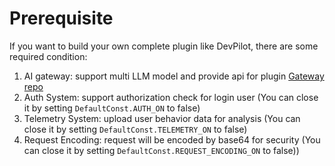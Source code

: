 # Prerequisite

If you want to build your own complete plugin like DevPilot, there are some required condition:
1. AI gateway: support multi LLM model and provide api for plugin [Gateway repo](https://github.com/openpilot-hub/devpilot-gateway)
2. Auth System: support authorization check for login user (You can close it by setting `DefaultConst.AUTH_ON` to false)
3. Telemetry System: upload user behavior data for analysis (You can close it by setting `DefaultConst.TELEMETRY_ON` to false)
4. Request Encoding: request will be encoded by base64 for security (You can close it by setting `DefaultConst.REQUEST_ENCODING_ON` to false))